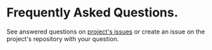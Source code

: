 # Frequently Asked Questions.

See answered questions on
[project's issues](https://github.com/gray-adeyi/paystack-sdk/issues) or create
an issue on the project's repository with your question.
